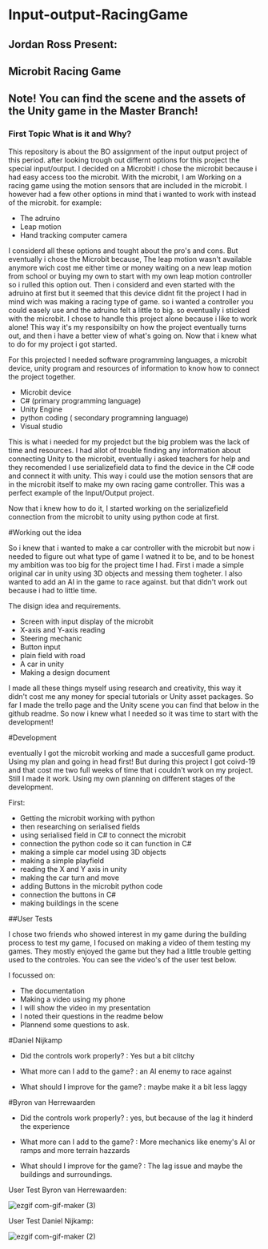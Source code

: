 # Input-output-RacingGame
## Jordan Ross Present:
## Microbit Racing Game

## Note! You can find the scene and the assets of the Unity game in the Master Branch!

### First Topic What is it and Why?

This repository is about the BO assignment of the input output project of this period. after looking trough out differnt options for this project the special input/output. I decided on a Microbit! i chose the microbit because i had easy access too the microbit. With the microbit, I am Working on a racing game using the motion sensors that are included in the microbit. I however had a few other options in mind that i wanted to work with instead of the microbit. for example:

* The adruino 
* Leap motion
* Hand tracking computer camera

I considerd all these options and tought about the pro's and cons. But eventually i chose the Microbit because, The leap motion wasn't available anymore wich cost me either time or money waiting on a new leap motion from school or buying my own to start with my own leap motion controller so i rulled this option out. Then i considerd and even started with the adruino at first but it seemed that this device didnt fit the project I had in mind wich was making a racing type of game. so i wanted a controller you could easely use and the adruino felt a little to big. so eventually i sticked with the microbit. I chose to handle this project alone because i like to work alone! This way it's my responsibilty on how the project eventually turns out,  and then i have a better view of what's going on. Now that i knew what to do for my project i got started. 

For this projected I needed software programming languages, a microbit device, unity program and resources of information to know how to connect the project together.

* Microbit device
* C# (primary programming language)
* Unity Engine
* python coding ( secondary programning language)
* Visual studio

This is what i needed for my projedct but the big problem was the lack of time and resources. I had allot of trouble finding any information about connecting Unity to the microbit, eventually i asked teachers for help and they recomended I use serializefield data to find the device in the C# code and connect it with unity. This way i could use the motion sensors that are in the microbit itself to make my own racing game controller. This was a perfect example of the Input/Output project. 

Now that i knew how to do it, I started working on the serializefield connection from the microbit to unity using python code at first. 


#Working out the idea

So i knew that i wanted to make a car controller with the microbit but now i needed to figure out what type of game I watned it to be, and to be honest my ambition was too big for the project time I had. First i made a simple original car in unity using 3D objects and messing them togheter. I also wanted to add an AI in the game to race against. but that didn't work out because i had to little time.

The disign idea and requirements.

* Screen with input display of the microbit
* X-axis and Y-axis reading
* Steering mechanic
* Button input
* plain field with road
* A car in unity
* Making a design document

I made all these things myself using research and creativity, this way it didn't cost me any money for special tutorials or Unity asset packages. So far I made the trello page and the Unity scene you can find that below in the github readme. So now i knew what I needed so it was time to start with the development!

#Development

eventually I got the microbit working and made a succesfull game product. Using my plan and going in head first! But during this project I got coivd-19 and that cost me two full weeks of time that i couldn't work on my project. Still I made it work. Using my own planning on different stages of the development.

First:
* Getting the microbit working with python
* then researching on serialised fields 
* using serialised field in C# to connect the microbit
* connection the python code so it can function in C#
* making a simple car model using 3D objects
* making a simple playfield
* reading the X and Y axis in unity
* making the car turn and move
* adding Buttons in the microbit python code
* connection the buttons in C#
* making buildings in the scene


##User Tests

I chose two friends who showed interest in my game during the building process to test my game, I focused on making a video of them testing my games. They mostly enjoyed the game but they had a little trouble getting used to the controles. You can see the video's of the user test below. 

I focussed on:

* The documentation
* Making a video using my phone
* I will show the video in my presentation
* I noted their questions in the readme below
* Plannend some questions to ask.

#Daniel Nijkamp

* Did the controls work properly?
: Yes but a bit clitchy 

* What more can I add to the game?
: an AI enemy to race against

*  What should I improve for the game?
: maybe make it a bit less laggy

#Byron van Herrewaarden

* Did the controls work properly?
  : yes, but because of the lag it hinderd the experience

* What more can I add to the game?
  : More mechanics like enemy's AI or ramps and more terrain hazzards

* What should I improve for the game?
  : The lag issue and maybe the buildings and surroundings.

User Test Byron van Herrewaarden:

![ezgif com-gif-maker (3)](https://user-images.githubusercontent.com/70896941/163335343-49a14765-7d66-42de-bc32-60d82e3282a6.gif)

User Test Daniel Nijkamp:

![ezgif com-gif-maker (2)](https://user-images.githubusercontent.com/70896941/163334883-848625f2-9e52-418f-b893-4cfb9028e2c7.gif)
